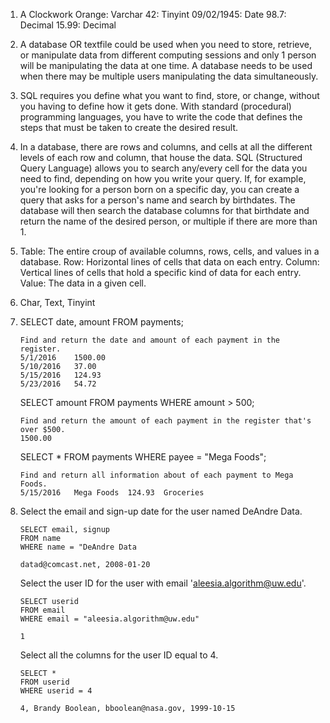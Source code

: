 1.  A Clockwork Orange:     Varchar
    42:                     Tinyint
    09/02/1945:             Date
    98.7:                   Decimal
    15.99:                  Decimal

2.  A database OR textfile could be used when you need to store, retrieve, or manipulate data from different computing sessions and only 1 person will be manipulating the data at one time. A database needs to be used when there may be multiple users manipulating the data simultaneously.

3.  SQL requires you define what you want to find, store, or change, without you having to define how it gets done. With standard (procedural) programming languages, you have to write the code that defines the steps that must be taken to create the desired result.

4.  In a database, there are rows and columns, and cells at all the different levels of each row and column, that house the data. SQL (Structured Query Language) allows you to search any/every cell for the data you need to find, depending on how you write your query. If, for example, you're looking for a person born on a specific day, you can create a query that asks for a person's name and search by birthdates. The database will then search the database columns for that birthdate and return the name of the desired person, or multiple if there are more than 1.

5.  Table:  The entire croup of available columns, rows, cells, and values in a database.
    Row:    Horizontal lines of cells that data on each entry.
    Column: Vertical lines of cells that hold a specific kind of data for each entry.
    Value:  The data in a given cell.

6.  Char, Text, Tinyint

7.  SELECT date, amount
    FROM payments;

        Find and return the date and amount of each payment in the register.
        5/1/2016	1500.00
        5/10/2016	37.00
        5/15/2016	124.93
        5/23/2016	54.72

    SELECT amount
    FROM payments
    WHERE amount > 500;

        Find and return the amount of each payment in the register that's over $500.
        1500.00

    SELECT *
    FROM payments
    WHERE payee = "Mega Foods";

        Find and return all information about of each payment to Mega Foods.
        5/15/2016	Mega Foods	124.93	Groceries

8.  Select the email and sign-up date for the user named DeAndre Data.

        SELECT email, signup
        FROM name
        WHERE name = "DeAndre Data

        datad@comcast.net, 2008-01-20

    Select the user ID for the user with email 'aleesia.algorithm@uw.edu'.

        SELECT userid
        FROM email
        WHERE email = "aleesia.algorithm@uw.edu"

        1

    Select all the columns for the user ID equal to 4.

        SELECT *
        FROM userid
        WHERE userid = 4

        4, Brandy Boolean, bboolean@nasa.gov, 1999-10-15
